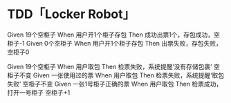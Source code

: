 # TDD「Locker Robot」
Given 19个空柜子 When 用户开1个柜子存包 Then 成功出票1个，存包成功，空柜子-1
Given 0个空柜子 When 用户开1个柜子存包 Then 出票失败，存包失败，空柜子0

Given 19个空柜子 When 用户取包 Then 检票失败，系统提醒‘没有存储包裹’  空柜子不变
Given 一张使用过的票 When 用户取包 Then 检票失败，系统提醒‘取包失败’ 空柜子不变
Given 一张1号柜子正确的票 When 用户取包 Then 检票成功，打开一号柜子 空柜子+1
